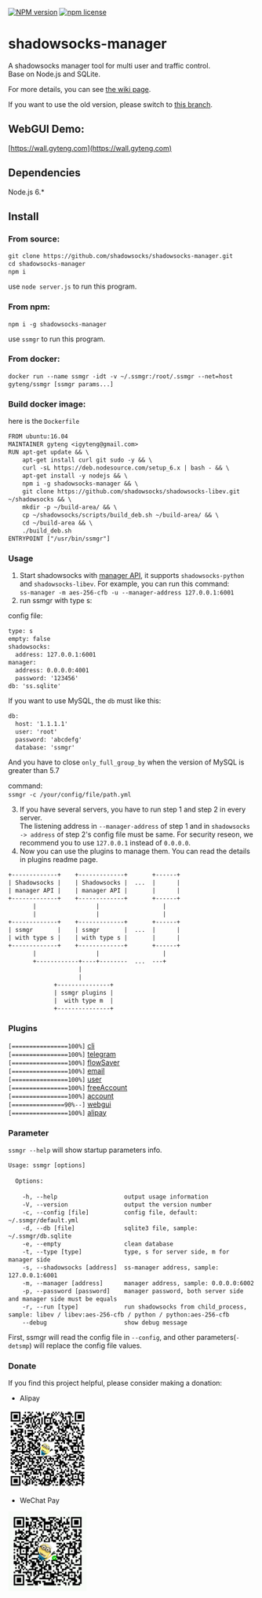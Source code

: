 [![NPM version][npm-image]][npm-url]
[![npm license][license-image]][download-url]

[npm-image]: https://img.shields.io/npm/v/shadowsocks-manager.svg?style=flat-square
[npm-url]: https://npmjs.org/package/shadowsocks-manager
[download-url]: https://npmjs.org/package/shadowsocks-manager
[license-image]: https://img.shields.io/npm/l/shadowsocks-manager.svg

# shadowsocks-manager

A shadowsocks manager tool for multi user and traffic control.  
Base on Node.js and SQLite.

For more details, you can see [the wiki page](https://github.com/shadowsocks/shadowsocks-manager/wiki).

If you want to use the old version, please switch to [this branch](https://github.com/shadowsocks/shadowsocks-manager/tree/version1).

## WebGUI Demo:

[https://wall.gyteng.com](https://wall.gyteng.com)

## Dependencies

Node.js 6.*

## Install

### From source:

```
git clone https://github.com/shadowsocks/shadowsocks-manager.git
cd shadowsocks-manager
npm i
```
use `node server.js` to run this program.  

### From npm:
```
npm i -g shadowsocks-manager
```
use `ssmgr` to run this program.

### From docker:
```
docker run --name ssmgr -idt -v ~/.ssmgr:/root/.ssmgr --net=host gyteng/ssmgr [ssmgr params...]
```

### Build docker image:

here is the `Dockerfile`

```
FROM ubuntu:16.04
MAINTAINER gyteng <igyteng@gmail.com>
RUN apt-get update && \
    apt-get install curl git sudo -y && \
    curl -sL https://deb.nodesource.com/setup_6.x | bash - && \
    apt-get install -y nodejs && \
    npm i -g shadowsocks-manager && \
    git clone https://github.com/shadowsocks/shadowsocks-libev.git ~/shadowsocks && \
    mkdir -p ~/build-area/ && \
    cp ~/shadowsocks/scripts/build_deb.sh ~/build-area/ && \
    cd ~/build-area && \
    ./build_deb.sh
ENTRYPOINT ["/usr/bin/ssmgr"]
```

### Usage
1. Start shadowsocks with [manager API](https://github.com/shadowsocks/shadowsocks/wiki/Manage-Multiple-Users), it supports `shadowsocks-python` and `shadowsocks-libev`.
For example, you can run this command:  
`ss-manager -m aes-256-cfb -u --manager-address 127.0.0.1:6001`
2. run ssmgr with type s:

  config file:  
  ```
  type: s
  empty: false
  shadowsocks:
    address: 127.0.0.1:6001
  manager:
    address: 0.0.0.0:4001
    password: '123456'
  db: 'ss.sqlite'
  ```

  If you want to use MySQL, the `db` must like this:

  ```
  db:
    host: '1.1.1.1'
    user: 'root'
    password: 'abcdefg'
    database: 'ssmgr'
  ```

  And you have to close `only_full_group_by` when the version of MySQL is greater than 5.7

  command:  
  `ssmgr -c /your/config/file/path.yml`

3. If you have several servers, you have to run step 1 and step 2 in every server.  
The listening address in `--manager-address` of step 1 and in `shadowsocks -> address` of step 2's config file must be same. For security reseon, we recommend you to use `127.0.0.1` instead of `0.0.0.0`.
4. Now you can use the plugins to manage them. You can read the details in plugins readme page.

```
+-------------+    +-------------+       +------+
| Shadowsocks |    | Shadowsocks |  ...  |      |
| manager API |    | manager API |       |      |
+-------------+    +-------------+       +------+
       |                 |                  |
       |                 |                  |
+-------------+    +-------------+       +------+
| ssmgr       |    | ssmgr       |  ...  |      |
| with type s |    | with type s |       |      |
+-------------+    +-------------+       +------+
       |                 |                  |
       +------------+----+--------  ...  ---+
                    |
                    |
             +---------------+
             | ssmgr plugins |
             |  with type m  |
             +---------------+
```

### Plugins
`[================100%]` [cli](https://github.com/shadowsocks/shadowsocks-manager/blob/master/plugins/cli/README.md)  
`[================100%]` [telegram](https://github.com/shadowsocks/shadowsocks-manager/blob/master/plugins/telegram/README.md)  
`[================100%]` [flowSaver](https://github.com/shadowsocks/shadowsocks-manager/blob/master/plugins/flowSaver/README.md)  
`[================100%]` [email]()  
`[================100%]` [user]()  
`[================100%]` [freeAccount](https://github.com/shadowsocks/shadowsocks-manager/blob/master/plugins/freeAccount/README.md)  
`[================100%]` [account]()  
`[===============90%--]` [webgui](https://github.com/shadowsocks/shadowsocks-manager/blob/master/plugins/webgui/README.md)  
`[================100%]` [alipay]()  

### Parameter

`ssmgr --help` will show startup parameters info.

```
Usage: ssmgr [options]

  Options:

    -h, --help                   output usage information
    -V, --version                output the version number
    -c, --config [file]          config file, default: ~/.ssmgr/default.yml
    -d, --db [file]              sqlite3 file, sample: ~/.ssmgr/db.sqlite
    -e, --empty                  clean database
    -t, --type [type]            type, s for server side, m for manager side
    -s, --shadowsocks [address]  ss-manager address, sample: 127.0.0.1:6001
    -m, --manager [address]      manager address, sample: 0.0.0.0:6002
    -p, --password [password]    manager password, both server side and manager side must be equals
    -r, --run [type]             run shadowsocks from child_process, sample: libev / libev:aes-256-cfb / python / python:aes-256-cfb
    --debug                      show debug message
```

First, ssmgr will read the config file in `--config`, and other parameters(`-detsmp`) will replace the config file values.

### Donate
If you find this project helpful, please consider making a donation:  

* Alipay  
<img src="https://github.com/gyteng/gyteng.github.com/raw/master/media/pic/alipay.jpg" width="160">

* WeChat Pay  
<img src="https://github.com/gyteng/gyteng.github.com/raw/master/media/pic/wechat.png" width="160">
